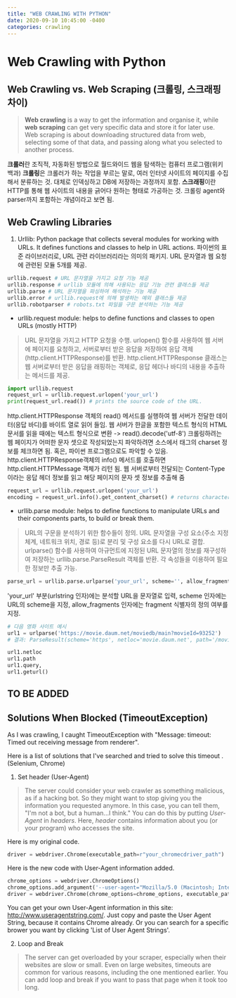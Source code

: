 ```yaml
---
title: "WEB CRAWLING WITH PYTHON"
date: 2020-09-10 10:45:00 -0400
categories: crawling
---
```


# Web Crawling with Python

## Web Crawling vs. Web Scraping (크롤링, 스크래핑 차이)
> **Web crawling** is a way to get the information and organise it, while **web scraping** can get very specific data and store it for later use. Web scraping is about downloading structured data from web, selecting some of that data, and passing along what you selected to another process. 

**크롤러**란 조직적, 자동화된 방법으로 월드와이드 웹을 탐색하는 컴퓨터 프로그램(위키백과)
**크롤링**은 크롤러가 하는 작업을 부르는 말로, 여러 인터넷 사이트의 페이지를 수집해서 분류하는 것. 대체로 인덱싱하고 DB에 저장하는 과정까지 포함.
**스크래핑**이란 HTTP를 통해 웹 사이트의 내용을 긁어다 원하는 형태로 가공하는 것. 크롤링 agent와 parser까지 포함하는 개념이라고 보면 됨.


## Web Crawling Libraries
1. Urllib: Python package that collects several modules for working with URLs. It defines functions and classes to help in URL actions.
파이썬의 표준 라이브러리로, URL 관련 라이브러리라는 의미의 패키지. URL 문자열과 웹 요청에 관련된 모듈 5개를 제공.

```python
urllib.request # URL 문자열을 가지고 요청 기능 제공
urllib.response # urllib 모듈에 의해 사용되는 응답 기능 관련 클래스들 제공
urllib.parse # URL 문자열을 파싱하여 해석하는 기능 제공
urllib.error # urllib.request에 의해 발생하는 예외 클래스들 제공
urllib.robotparser # robots.txt 파일을 구문 분석하는 기능 제공
```


* urllib.request module: helps to define functions and classes to open URLs (mostly HTTP)
> URL 문자열을 가지고 HTTP 요청을 수행. urlopen() 함수를 사용하여 웹 서버에 페이지를 요청하고, 서버로부터 받은 응답을 저장하여 응답 객체(http.client.HTTPResponse)를 반환. http.client.HTTPResponse 클래스는 웹 서버로부터 받은 응답을 래핑하는 객체로, 응답 헤더나 바디의 내용을 추출하는 메서드를 제공.

```python
import urllib.request
request_url = urllib.request.urlopen('your_url')
print(request_url.read()) # prints the source code of the URL.
```
http.client.HTTPResponse 객체의 read() 메서드를 실행하여 웹 서버가 전달한 데이터(응답 바디)를 바이트 열로 읽어 들임.
웹 서버가 한글을 포함한 텍스트 형식의 HTML 문서를 읽을 때에는 텍스트 형식으로 변환 -> read().decode('utf-8')
크롤링하려는 웹 페이지가 어떠한 문자 셋으로 작성되었는지 파악하려면 소스에서 <meta> 태그의 charset 정보를 체크하면 됨.
혹은, 파이썬 프로그램으로도 파악할 수 있음. http.client.HTTPResponse객체의 info() 메서드를 호출하면 http.client.HTTPMessage 객체가 리턴 됨.
웹 서버로부터 전달되는 Content-Type이라는 응답 헤더 정보를 읽고 해당 페이지의 문자 셋 정보를 추출해 줌

```python
request_url = urllib.request.urlopen('your_url')
encoding = request_url.info().get_content_charset() # returns character set from header
```


* urllib.parse module: helps to define functions to manipulate URLs and their components parts, to build or break them.
> URL의 구문을 분석하기 위한 함수들이 정의. URL 문자열을 구성 요소(주소 지정 체계, 네트워크 위치, 경로 등)로 분리 및 구성 요소를 다시 URL로 결합. urlparse() 함수를 사용하여 아규먼트에 지정된 URL 문자열의 정보를 재구성하여 저장하는 urllib.parse.ParseResult 객체를 반환. 각 속성들을 이용하여 필요한 정보만 추출 가능.

```python
parse_url = urllib.parse.urlparse('your_url', scheme='', allow_fragments=True)
```
'your_url' 부분(urlstring 인자)에는 분석할 URL을 문자열로 입력, scheme 인자에는 URL의 scheme을 지정, allow_fragments 인자에는 fragment 식별자의 정의 여부를 지정.

```python
# 다음 영화 사이트 예시
url1 = urlparse('https://movie.daum.net/moviedb/main?movieId=93252')
# 결과: ParseResult(scheme='https', netloc='movie.daum.net', path='/moviedb/main', params='', query='movieId=93252', fragment='')

url1.netloc
url1.path
url1.query,
url1.geturl()
```

## TO BE ADDED


## Solutions When Blocked (TimeoutException)

As I was crawling, I caught TimeoutException with "Message: timeout: Timed out receiving message from renderer". 

Here is a list of solutions that I've searched and tried to solve this timeout . (Selenium, Chrome)




1. Set header (User-Agent)

> The server could consider your web crawler as something malicious, as if a hacking bot. So they might want to stop giving you the information you requested anymore. In this case, you can tell them, "I'm not a bot, but a human...I think." You can do this by putting *User-Agent* in *headers*. Here, *header* contains information about you (or your program) who accesses the site. 



Here is my original code.

```python
driver = webdriver.Chrome(executable_path=r"your_chromecdriver_path")
```



Here is the new code with User-Agent information added.

```python
chrome_options = webdriver.ChromeOptions()
chrome_options.add_argument('--user-agent="Mozilla/5.0 (Macintosh; Intel Mac OS X 10_14_1) AppleWebKit/537.36 (KHTML, like Gecko) Chrome/85.0.4183.83 Safari/537.36"')
driver = webdriver.Chrome(chrome_options=chrome_options, executable_path=r"your_chromedriver_path")
```

You can get your own User-Agent information in this site: http://www.useragentstring.com/. Just copy and paste the User Agent String, because it contains Chrome already. Or you can search for a specific brower you want by clicking 'List of User Agent Strings'.




2. Loop and Break

> The server can get overloaded by your scraper, especially when their websites are slow or small. Even on large websites, timeouts are common for various reasons, including the one mentioned earlier. You can add loop and break if you want to pass that page when it took too long. 


